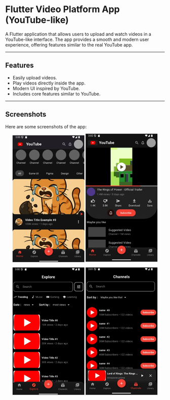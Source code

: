 # Flutter Video Platform App (YouTube-like)

A Flutter application that allows users to upload and watch videos in a YouTube-like interface. The app provides a smooth and modern user experience, offering features similar to the real YouTube app.

---

## Features
- Easily upload videos.
- Play videos directly inside the app.
- Modern UI inspired by YouTube.
- Includes core features similar to YouTube.

---

## Screenshots
Here are some screenshots of the app:

<p align="center">
  <img src="assets/Homepage.png" alt="Home Screen" width="45%"/>
  <img src="assets/Videoplayer.png" alt="Video Player Screen" width="45%"/>
</p>

<p align="center">
  <img src="assets/Videoslist.png" alt="Videos List Screen" width="45%"/>
  <img src="assets/Channels.png" alt="Channels Screen" width="45%"/>
</p>
